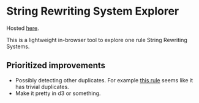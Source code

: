 # String Rewriting System Explorer

Hosted [here](https://seanwentzel.github.io/srs-explorer/).

This is a lightweight in-browser tool to explore one rule String Rewriting Systems.

## Prioritized improvements

- Possibly detecting other duplicates. For example [this rule](https://seanwentzel.github.io/srs-explorer/?start_string=11000&in_string=100&out_string=00110) seems like it has trivial duplicates.
- Make it pretty in d3 or something.
